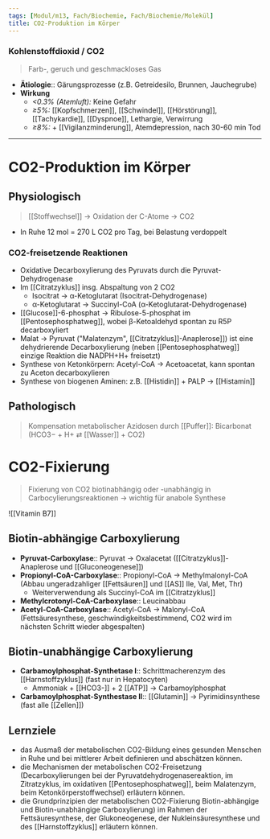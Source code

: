 ```yaml
---
tags: [Modul/m13, Fach/Biochemie, Fach/Biochemie/Molekül]
title: CO2-Produktion im Körper
---
```

### Kohlenstoffdioxid / CO2
> Farb-, geruch und geschmackloses Gas
- **Ätiologie**:: Gärungsprozesse (z.B. Getreidesilo, Brunnen, Jauchegrube)
- **Wirkung**
	- *<0.3% (Atemluft):* Keine Gefahr
	- *≥5%:* [[Kopfschmerzen]], [[Schwindel]], [[Hörstörung]], [[Tachykardie]], [[Dyspnoe]], Lethargie, Verwirrung
	- *≥8%:* + [[Vigilanzminderung]], Atemdepression, nach 30-60 min Tod

--- 
# CO2-Produktion im Körper
## Physiologisch
> [[Stoffwechsel]] → Oxidation der C-Atome → CO2
- In Ruhe 12 mol = 270 L CO2 pro Tag, bei Belastung verdoppelt
### CO2-freisetzende Reaktionen
- Oxidative Decarboxylierung des Pyruvats durch die Pyruvat-Dehydrogenase
- Im [[Citratzyklus]] insg. Abspaltung von 2 CO2
	- Isocitrat → α-Ketoglutarat (Isocitrat-Dehydrogenase)
	- α-Ketoglutarat → Succinyl-CoA (α-Ketoglutarat-Dehydrogenase)
- [[Glucose]]-6-phosphat → Ribulose-5-phosphat im [[Pentosephosphatweg]], wobei β-Ketoaldehyd spontan zu R5P decarboxyliert
- Malat → Pyruvat ("Malatenzym", [[Citratzyklus]]-Anaplerose]]) ist eine dehydrierende Decarboxylierung (neben [[Pentosephosphatweg]] einzige Reaktion die NADPH+H+ freisetzt)
- Synthese von Ketonkörpern: Acetyl-CoA → Acetoacetat, kann spontan zu Aceton decarboxylieren
- Synthese von biogenen Aminen: z.B. [[Histidin]] + PALP → [[Histamin]]
## Pathologisch
> Kompensation metabolischer Azidosen durch [[Puffer]]: Bicarbonat (HCO3− + H+ ⇄ [[Wasser]] + CO2)


# CO2-Fixierung
> Fixierung von CO2 biotinabhängig oder -unabhängig in Carbocylierungsreaktionen → wichtig für anabole Synthese

![[Vitamin B7]]

## Biotin-abhängige Carboxylierung
- **Pyruvat-Carboxylase**:: Pyruvat → Oxalacetat ([[Citratzyklus]]-Anaplerose und [[Gluconeogenese]])
- **Propionyl-CoA-Carboxylase**:: Propionyl-CoA → Methylmalonyl-CoA (Abbau ungeradzahliger [[Fettsäuren]] und [[AS]] Ile, Val, Met, Thr)
	- Weiterverwendung als Succinyl-CoA im [[Citratzyklus]]
- **Methylcrotonyl-CoA-Carboxylase**:: Leucinabbau
- **Acetyl-CoA-Carboxylase**:: Acetyl-CoA → Malonyl-CoA (Fettsäuresynthese, geschwindigkeitsbestimmend, CO2 wird im nächsten Schritt wieder abgespalten)

## Biotin-unabhängige Carboxylierung
- **Carbamoylphosphat-Synthetase I**:: Schrittmacherenzym des [[Harnstoffzyklus]] (fast nur in Hepatocyten)
	- Ammoniak + [[HCO3-]] + 2 [[ATP]] → Carbamoylphosphat
- **Carbamoylphosphat-Synthestase II**:: [[Glutamin]] → Pyrimidinsynthese (fast alle [[Zellen]])

## Lernziele
- das Ausmaß der metabolischen CO2-Bildung eines gesunden Menschen in Ruhe und bei mittlerer Arbeit definieren und abschätzen können. 
- die Mechanismen der metabolischen CO2-Freisetzung (Decarboxylierungen bei der Pyruvatdehydrogenasereaktion, im Zitratzyklus, im oxidativen [[Pentosephosphatweg]], beim Malatenzym, beim Ketonkörperstoffwechsel) erläutern können.
- die Grundprinzipien der metabolischen CO2-Fixierung Biotin-abhängige und Biotin-unabhängige Carboxylierung) im Rahmen der Fettsäuresynthese, der Glukoneogenese, der Nukleinsäuresynthese und des [[Harnstoffzyklus]] erläutern können.

